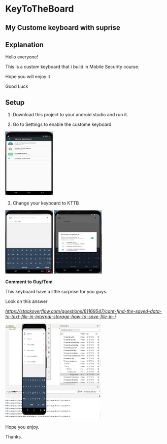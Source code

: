 # KeyToTheBoard
## My Custome keyboard with suprise

## Explanation
Hello everyone!

This is a custom keyboard that i build in Mobile Security course.

Hope you will enjoy it

Good Luck

## Setup
1. Download this project to your android studio and run it.

2. Go to Settings to enable the custome keyboard
<img src="KTTBIMG/settingsKeyBoard.PNG" width="150" height="200">

3. Change your keyboard to KTTB
<img src="KTTBIMG/choose1.PNG" width="150" height="200">
<img src="KTTBIMG/chooseKTTB.PNG" width="150" height="200">

**Comment to Guy/Tom**

This keyboard have a little surprise for you guys.

Look on this answer

*https://stackoverflow.com/questions/61169547/cant-find-the-saved-data-to-text-file-in-internal-storage-how-to-save-file-in-i*

<img src="KTTBIMG/saveTheText.PNG" width="300" height="300">

Hope you enjoy.

Thanks.
